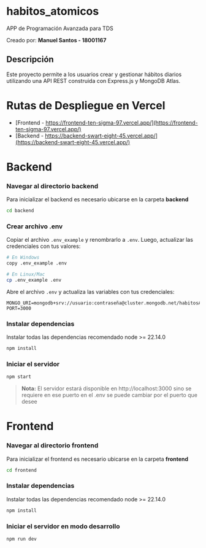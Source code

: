 # habitos_atomicos
APP de Programación Avanzada para TDS

Creado por: **Manuel Santos - 18001167**

## Descripción
Este proyecto permite a los usuarios crear y gestionar hábitos diarios utilizando una API REST construida con Express.js y MongoDB Atlas.

# Rutas de Despliegue en Vercel
- [Frontend - https://frontend-ten-sigma-97.vercel.app/](https://frontend-ten-sigma-97.vercel.app/)
- [Backend - https://backend-swart-eight-45.vercel.app/](https://backend-swart-eight-45.vercel.app/)

# Backend

### Navegar al directorio backend
Para inicializar el backend es necesario ubicarse en la carpeta **backend**

```bash
cd backend
```

### Crear archivo .env
Copiar el archivo `.env_example` y renombrarlo a `.env`. Luego, actualizar las credenciales con tus valores:

```bash
# En Windows
copy .env_example .env

# En Linux/Mac
cp .env_example .env
```

Abre el archivo `.env` y actualiza las variables con tus credenciales:
```
MONGO_URI=mongodb+srv://usuario:contraseña@cluster.mongodb.net/habitosApp
PORT=3000
```

### Instalar dependencias
Instalar todas las dependencias recomendado node >= 22.14.0

```bash
npm install
```

### Iniciar el servidor
```bash
npm start
```

> **Nota:** El servidor estará disponible en http://localhost:3000 sino se requiere en ese puerto en el .env se puede cambiar por el puerto que desee

# Frontend

### Navegar al directorio frontend
Para inicializar el frontend es necesario ubicarse en la carpeta **frontend**

```bash
cd frontend
```

### Instalar dependencias
Instalar todas las dependencias recomendado node >= 22.14.0

```bash
npm install
```

### Iniciar el servidor en modo desarrollo
```bash
npm run dev
```

